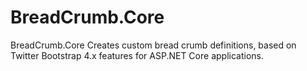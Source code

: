# BreadCrumb.Core
BreadCrumb.Core Creates custom bread crumb definitions, based on Twitter Bootstrap 4.x features for ASP.NET Core applications. 
